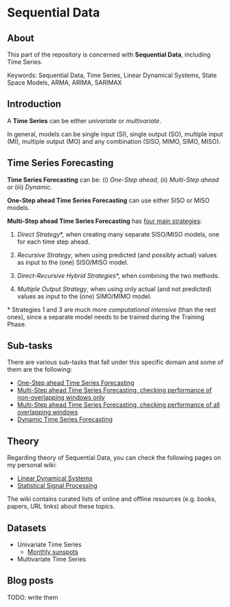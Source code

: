# Sequential Data

## About
This part of the repository is concerned with __Sequential Data__, including Time Series.

Keywords: Sequential Data, Time Series, Linear Dynamical Systems, State Space Models, ARMA, ARIMA, SARIMAX

## Introduction

A __Time Series__ can be either _univariate_ or _multivariate_.

In general, models can be single input (SI), single output (SO), multiple input (MI), multiple output (MO) and any combination (SISO, MIMO, SIMO, MISO). 

## Time Series Forecasting

__Time Series Forecasting__ can be: (i) _One-Step ahead_, (ii) _Multi-Step ahead_ or (iii) _Dynamic_.

__One-Step ahead Time Series Forecasting__ can use either SISO or MISO models.

__Multi-Step ahead Time Series Forecasting__ has [four main strategies](https://machinelearningmastery.com/multi-step-time-series-forecasting/):

1. _Direct Strategy_*, when creating many separate SISO/MISO models, one for each time step ahead.

1. _Recursive Strategy_, when using predicted (and possibly actual) values as input to the (one) SISO/MISO model.

1. _Direct-Recursive Hybrid Strategies_*, when combining the two methods.

1. _Multiple Output Strategy_, when using only actual (and not predicted) values as input to the (one) SIMO/MIMO model.

\* Strategies 1 and 3 are much more _computational intensive_ (than the rest ones), since a separate model needs to be trained during the Training Phase.

## Sub-tasks
There are various sub-tasks that fall under this specific domain and some of them are the following:

- [One-Step ahead Time Series Forecasting](one_step_time_series_forecasting)
- [Multi-Step ahead Time Series Forecasting, checking performance of non-overlapping windows only](multi_step_time_series_forecasting)
- [Multi-Step ahead Time Series Forecasting, checking performance of all overlapping windows](multi_step_time_series_forecasting_steps)
- [Dynamic Time Series Forecasting](dynamic_time_series_forecasting)

## Theory
Regarding theory of Sequential Data, you can check the following pages on my personal wiki:

- [Linear Dynamical Systems](https://wiki.kourouklides.com/wiki/Linear_Dynamical_System)
- [Statistical Signal Processing](https://wiki.kourouklides.com/wiki/Statistical_Signal_Processing)

The wiki contains curated lists of online and offline resources (e.g. books, papers, URL links) about these topics.

## Datasets
 - Univariate Time Series
   - [Monthly sunspots](../../../datasets#monthly-sunspots)
 - Multivariate Time Series

## Blog posts

TODO: write them
